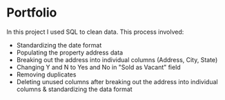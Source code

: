 # Portfolio
In this project I used SQL to clean data. 
This process involved:
- Standardizing the date format
- Populating the property address data
- Breaking out the address into individual columns (Address, City, State)
- Changing Y and N to Yes and No in "Sold as Vacant" field
- Removing duplicates
- Deleting unused columns after breaking out the address into individual columns & standardizing the data format
